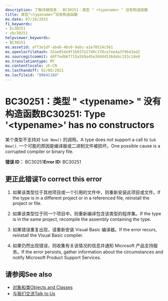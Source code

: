 ```yaml
---
description: 了解详细信息： BC30251：类型 " <typename> " 没有构造函数
title: 类型“<typename>”没有构造函数
ms.date: 07/20/2015
f1_keywords:
- bc30251
- vbc30251
helpviewer_keywords:
- BC30251
ms.assetid: aff3e1df-abe6-4bc0-9abc-a1e70514c561
ms.openlocfilehash: 32ae854e9f1b037a17d9c378ce7ee4a3f9b43ad2
ms.sourcegitcommit: ddf7edb67715a5b9a45e3dd44536dabc153c1de0
ms.translationtype: MT
ms.contentlocale: zh-CN
ms.lasthandoff: 02/06/2021
ms.locfileid: "99641169"
---
```

# <a name="bc30251-type-typename-has-no-constructors"></a><span data-ttu-id="045c8-103">BC30251：类型 " \<typename> " 没有构造函数</span><span class="sxs-lookup"><span data-stu-id="045c8-103">BC30251: Type '\<typename>' has no constructors</span></span>

<span data-ttu-id="045c8-104">某个类型不支持对 `Sub New()` 的调用。</span><span class="sxs-lookup"><span data-stu-id="045c8-104">A type does not support a call to `Sub New()`.</span></span> <span data-ttu-id="045c8-105">一个可能的原因是编译器或二进制文件被损坏。</span><span class="sxs-lookup"><span data-stu-id="045c8-105">One possible cause is a corrupted compiler or binary file.</span></span>

 <span data-ttu-id="045c8-106">**错误 ID：** BC30251</span><span class="sxs-lookup"><span data-stu-id="045c8-106">**Error ID:** BC30251</span></span>

## <a name="to-correct-this-error"></a><span data-ttu-id="045c8-107">更正此错误</span><span class="sxs-lookup"><span data-stu-id="045c8-107">To correct this error</span></span>

1. <span data-ttu-id="045c8-108">如果该类型位于其他项目或一个引用的文件中，则重新安装此项目或文件。</span><span class="sxs-lookup"><span data-stu-id="045c8-108">If the type is in a different project or in a referenced file, reinstall the project or file.</span></span>

2. <span data-ttu-id="045c8-109">如果该类型位于同一个项目中，则重新编译包含该类型的程序集。</span><span class="sxs-lookup"><span data-stu-id="045c8-109">If the type is in the same project, recompile the assembly containing the type.</span></span>

3. <span data-ttu-id="045c8-110">如果错误重复出现，请重新安装 Visual Basic 编译器。</span><span class="sxs-lookup"><span data-stu-id="045c8-110">If the error recurs, reinstall the Visual Basic compiler.</span></span>

4. <span data-ttu-id="045c8-111">如果仍然出现错误，则收集有关该情况的信息并通知 Microsoft 产品支持服务。</span><span class="sxs-lookup"><span data-stu-id="045c8-111">If the error persists, gather information about the circumstances and notify Microsoft Product Support Services.</span></span>

## <a name="see-also"></a><span data-ttu-id="045c8-112">请参阅</span><span class="sxs-lookup"><span data-stu-id="045c8-112">See also</span></span>

- [<span data-ttu-id="045c8-113">对象和类</span><span class="sxs-lookup"><span data-stu-id="045c8-113">Objects and Classes</span></span>](../../programming-guide/language-features/objects-and-classes/index.md)
- [<span data-ttu-id="045c8-114">与我们交流</span><span class="sxs-lookup"><span data-stu-id="045c8-114">Talk to Us</span></span>](/visualstudio/ide/feedback-options)
